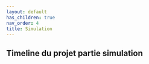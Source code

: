 ```yaml
---
layout: default
has_children: true
nav_order: 4
title: Simulation
---
```


## Timeline du projet partie simulation 